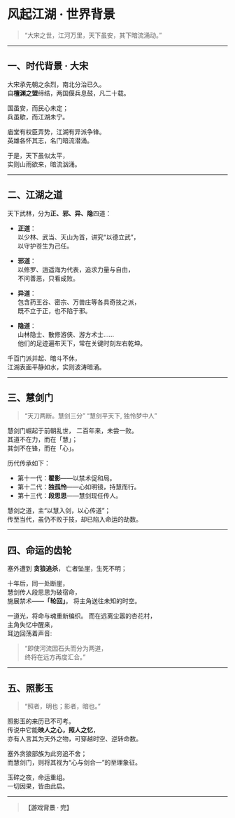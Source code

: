 # 风起江湖 · 世界背景

> “大宋之世，江河万里，天下虽安，其下暗流涌动。”

---

## 一、时代背景 · 大宋

大宋承先朝之余烈，南北分治已久。  
自**檀渊之盟**缔结，两国偃兵息鼓，凡二十载。  

国虽安，而民心未定；  
兵虽歇，而江湖未宁。  

庙堂有权臣弄势，江湖有异派争锋。  
英雄各怀其志，名门暗流潜涌。  

于是，天下虽似太平，  
实则山雨欲来，暗流汹涌。  

---

## 二、江湖之道

天下武林，分为**正、邪、异、隐**四道：

- **正道**：  
  以少林、武当、天山为首，讲究“以德立武”，  
  以守护苍生为己任。  

- **邪道**：  
  以修罗、逍遥海为代表，追求力量与自由，  
  不问善恶，只看成败。  

- **异道**：  
  包含药王谷、密宗、万兽庄等各具奇技之派，  
  既不立于正，也不陷于邪。  

- **隐道**：  
  山林隐士、散修游侠、游方术士……  
  他们的足迹遍布天下，常在关键时刻左右乾坤。

千百门派并起、暗斗不休，  
江湖表面平静如水，实则波涛暗涌。  

---

## 三、慧剑门

> “天刀两断。慧剑三分”
> “慧剑平天下, 独怜梦中人”

慧剑门崛起于前朝乱世，
二百年来，未尝一败。  
其道不在力，而在「慧」；  
其剑不在锋，而在「心」。

历代传承如下：

- 第十一代：**翟影**——以禁术促和局。  
- 第十二代：**独孤怜**——心如明镜，持慧而行。  
- 第十三代：**段思思**——慧剑现任传人。

慧剑之道，主“以慧入剑，以心传道”；  
传至当代，虽仍不败于技，却已陷入命运的劫数。  

---

## 四、命运的齿轮

塞外遭到 **贪狼追杀**，
亡者坠崖，生死不明；  

十年后，同一处断崖，  
慧剑传人段思思为破宿命，  
施展禁术——**「轮回」**。
将主角送往未知的时空。

一道光，将命与魂重新编织。
而在远离尘嚣的杏花村，  
主角失忆中醒来，  
耳边回荡着声音:
> “即使河流因石头而分为两道，  
> 终将在远方再度汇合。”

---

## 五、照影玉

> “照者，明也；影者，暗也。”

照影玉的来历已不可考。  
传说中它能**映人之心，照人之忆**，  
亦有人言其为天外之物，可穿越时空、逆转命数。

塞外贪狼部族为此穷追不舍；  
而慧剑门，则将其视为“心与剑合一”的至理象征。  

玉碎之夜，命运重组。  
一切因果，皆由此启。

---

> **【游戏背景 · 完】**
